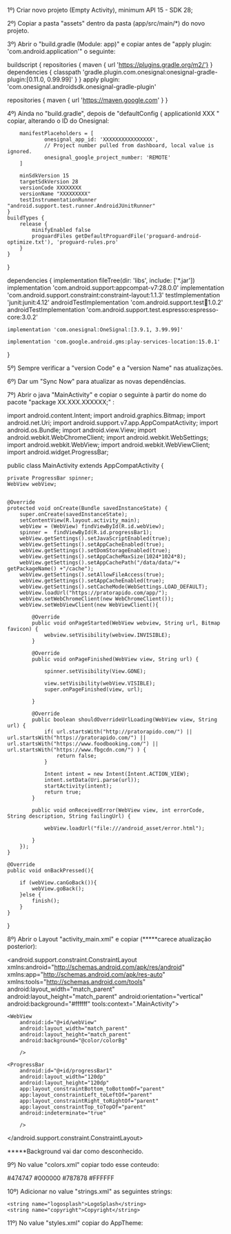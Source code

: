 1º) Criar novo projeto (Empty Activity), minimum API 15 - SDK 28;

2º) Copiar a pasta "assets" dentro da pasta (app/src/main/*) do novo projeto.

3º) Abrir o "build.gradle (Module: app)" e copiar antes de "apply plugin: 'com.android.application'" o seguinte:

buildscript {
    repositories {
    maven { url 'https://plugins.gradle.org/m2/'}
    }
dependencies {
    classpath 'gradle.plugin.com.onesignal:onesignal-gradle-plugin:[0.11.0, 0.99.99]'
    }
}
apply plugin: 'com.onesignal.androidsdk.onesignal-gradle-plugin'

repositories {
maven { url 'https://maven.google.com' }
}


4º) Ainda no "build.gradle", depois de "defaultConfig { applicationId XXX " copiar, alterando o ID do Onesignal:


        manifestPlaceholders = [
                onesignal_app_id: 'XXXXXXXXXXXXXXXX',
                // Project number pulled from dashboard, local value is ignored.
                onesignal_google_project_number: 'REMOTE'
        ]

        minSdkVersion 15
        targetSdkVersion 28
        versionCode XXXXXXXX
        versionName "XXXXXXXXX"
        testInstrumentationRunner "android.support.test.runner.AndroidJUnitRunner"
    }
    buildTypes {
        release {
            minifyEnabled false
            proguardFiles getDefaultProguardFile('proguard-android-optimize.txt'), 'proguard-rules.pro'
        }
    }
}

dependencies {
implementation fileTree(dir: 'libs', include: ['*.jar'])
implementation 'com.android.support:appcompat-v7:28.0.0'
implementation 'com.android.support.constraint:constraint-layout:1.1.3'
testImplementation 'junit:junit:4.12'
androidTestImplementation 'com.android.support.test:runner:1.0.2'
androidTestImplementation 'com.android.support.test.espresso:espresso-core:3.0.2'

    implementation 'com.onesignal:OneSignal:[3.9.1, 3.99.99]'

    implementation 'com.google.android.gms:play-services-location:15.0.1'
}


5º) Sempre verificar a "version Code" e a "version Name" nas atualizações.


6º) Dar um "Sync Now" para atualizar as novas dependências.


7º) Abrir o java "MainActivity" e copiar o seguinte à partir do nome do pacote "package XX.XXX.XXXXXX;" :

import android.content.Intent;
import android.graphics.Bitmap;
import android.net.Uri;
import android.support.v7.app.AppCompatActivity;
import android.os.Bundle;
import android.view.View;
import android.webkit.WebChromeClient;
import android.webkit.WebSettings;
import android.webkit.WebView;
import android.webkit.WebViewClient;
import android.widget.ProgressBar;

public class MainActivity extends AppCompatActivity {

    private ProgressBar spinner;
    WebView webView;


    @Override
    protected void onCreate(Bundle savedInstanceState) {
        super.onCreate(savedInstanceState);
        setContentView(R.layout.activity_main);
        webView = (WebView) findViewById(R.id.webView);
        spinner =  findViewById(R.id.progressBar1);
        webView.getSettings().setJavaScriptEnabled(true);
        webView.getSettings().setAppCacheEnabled(true);
        webView.getSettings().setDomStorageEnabled(true);
        webView.getSettings().setAppCacheMaxSize(1024*1024*8);
        webView.getSettings().setAppCachePath("/data/data/"+ getPackageName() +"/cache");
        webView.getSettings().setAllowFileAccess(true);
        webView.getSettings().setAppCacheEnabled(true);
        webView.getSettings().setCacheMode(WebSettings.LOAD_DEFAULT);
        webView.loadUrl("https://pratorapido.com/app/");
        webView.setWebChromeClient(new WebChromeClient());
        webView.setWebViewClient(new WebViewClient(){

            @Override
            public void onPageStarted(WebView webview, String url, Bitmap favicon) {
                webview.setVisibility(webview.INVISIBLE);
            }

            @Override
            public void onPageFinished(WebView view, String url) {

                spinner.setVisibility(View.GONE);

                view.setVisibility(webView.VISIBLE);
                super.onPageFinished(view, url);

            }

            @Override
            public boolean shouldOverrideUrlLoading(WebView view, String url) {
                if( url.startsWith("http://pratorapido.com/") || url.startsWith("https://pratorapido.com/") || url.startsWith("https://www.foodbooking.com/") || url.startsWith("https://www.fbgcdn.com/") ) {
                    return false;
                }

                Intent intent = new Intent(Intent.ACTION_VIEW);
                intent.setData(Uri.parse(url));
                startActivity(intent);
                return true;
            }

            public void onReceivedError(WebView view, int errorCode, String description, String failingUrl) {

                webView.loadUrl("file:///android_asset/error.html");

            }
        });
    }

    @Override
    public void onBackPressed(){

        if (webView.canGoBack()){
            webView.goBack();
        }else {
            finish();
        }
    }
}


8º) Abrir o Layout "activity_main.xml" e copiar (*****carece atualização posterior):

<?xml version="1.0" encoding="utf-8"?>
<android.support.constraint.ConstraintLayout xmlns:android="http://schemas.android.com/apk/res/android"
xmlns:app="http://schemas.android.com/apk/res-auto"
xmlns:tools="http://schemas.android.com/tools"
android:layout_width="match_parent"
android:layout_height="match_parent"
android:orientation="vertical"
android:background="#ffffff"
tools:context=".MainActivity">

    <WebView
        android:id="@+id/webView"
        android:layout_width="match_parent"
        android:layout_height="match_parent"
        android:background="@color/colorBg"

        />

    <ProgressBar
        android:id="@+id/progressBar1"
        android:layout_width="120dp"
        android:layout_height="120dp"
        app:layout_constraintBottom_toBottomOf="parent"
        app:layout_constraintLeft_toLeftOf="parent"
        app:layout_constraintRight_toRightOf="parent"
        app:layout_constraintTop_toTopOf="parent"
        android:indeterminate="true"

        />


</android.support.constraint.ConstraintLayout>

*****Background vai dar como desconhecido.


9º) No value "colors.xml" copiar todo esse conteudo:

<?xml version="1.0" encoding="utf-8"?>
<resources>
    <color name="colorPrimary">#474747</color>
    <color name="colorPrimaryDark">#000000</color>
    <color name="colorAccent">#787878</color>
    <color name="colorBg">#FFFFFF</color>
</resources>


10º) Adicionar no value "strings.xml" as seguintes strings:

    <string name="logosplash">LogoSplash</string>
    <string name="copyright">Copyright</string>


11º) No value "styles.xml" copiar do AppTheme:

<style name="AppTheme" parent="Theme.AppCompat.NoActionBar">


12º) Copiar para pasta "Drawable" os arquivos de imagem: logoicone192, logosplash512, copyrirght - Não pode salvar nome com letra maiúscula (Max de 512px PNG).


13º) Criar uma "EmptyActivity" chamada "SplashActivity" e copiar (no seu Java) abaixo do nome do pacote, o seguinte:

import android.content.Intent;
import android.os.Handler;
import android.support.v7.app.AppCompatActivity;
import android.os.Bundle;

public class SplashActivity extends AppCompatActivity {

    private static int SPLASH_TIME_OUT = 4000;

    @Override
    protected void onCreate(Bundle savedInstanceState) {
        super.onCreate(savedInstanceState);
        setContentView(R.layout.activity_splash);
        new Handler().postDelayed(new Runnable() {
            @Override
            public void run() {
                Intent homeIntent = new Intent(SplashActivity.this, MainActivity.class);
                startActivity(homeIntent);
                finish();
            }

        },SPLASH_TIME_OUT);

    }
}


14º) Abrir o layout "activity_splash.xml" e copiar o seguinte:

<?xml version="1.0" encoding="utf-8"?>
<android.support.constraint.ConstraintLayout xmlns:android="http://schemas.android.com/apk/res/android"
    xmlns:app="http://schemas.android.com/apk/res-auto"
    xmlns:tools="http://schemas.android.com/tools"
    android:layout_width="match_parent"
    android:layout_height="match_parent"
    android:background="#ffffff"
    android:orientation="vertical"
    tools:context=".SplashActivity">

    <ImageView
        android:id="@+id/logosplash"
        android:layout_width="250dp"
        android:layout_height="250dp"
        android:contentDescription="@string/logosplash"
        android:src="@drawable/logosplash512"
        app:layout_constraintBottom_toBottomOf="parent"
        app:layout_constraintEnd_toEndOf="parent"
        app:layout_constraintHorizontal_bias="0.5"
        app:layout_constraintStart_toStartOf="parent"
        app:layout_constraintTop_toTopOf="parent"
        tools:ignore="MissingConstraints" />

    <ImageView
        android:id="@+id/copyright"
        android:layout_width="200dp"
        android:layout_height="80dp"
        android:layout_marginBottom="30dp"
        android:contentDescription="@string/copyright"
        android:src="@drawable/copyright"
        app:layout_constraintBottom_toBottomOf="parent"
        app:layout_constraintEnd_toEndOf="parent"
        app:layout_constraintHorizontal_bias="0.5"
        app:layout_constraintStart_toStartOf="parent"
        tools:ignore="MissingConstraints" />

</android.support.constraint.ConstraintLayout>


15º) Editar "AndroidManifest.xml" - Copiar permissões logo abaixo do nome do pacote:

    <uses-permission android:name="android.permission.ACCESS_NETWORK_STATE" />
    <uses-permission android:name="android.permission.INTERNET" />
    <uses-permission android:name="android.permission.ACCESS_WIFI_STATE"/>
    <uses-permission android:name="android.permission.ACCESS_COARSE_LOCATION"/>
    <uses-permission android:name="android.permission.ACCESS_FINE_LOCATION"/>


16º) Adicionar icones no "AndroidManifest" nos campos "android:icon" e "android:roundIcon" fazer referencia ao "@drawable/*".


17º) Ainda no Manifest, copiar logo abaixo de "android:theme="@style/AppTheme":

android:name=".ApplicationClass">
        <activity android:name=".SplashActivity">
            <intent-filter>
                <action android:name="android.intent.action.MAIN" />

                <category android:name="android.intent.category.LAUNCHER" />
            </intent-filter>
        </activity>
        <activity android:name=".MainActivity"></activity>
    </application>


18º) Criar a class ".ApplicationClass" e copiar o seguinte logo abaixo do nome do pacote:

import android.app.Application;

import com.onesignal.OneSignal;

public class ApplicationClass extends Application {
    @Override
    public void onCreate() {
        super.onCreate();
        // OneSignal Initialization
        OneSignal.startInit(this)
                .inFocusDisplaying(OneSignal.OSInFocusDisplayOption.Notification)
                .unsubscribeWhenNotificationsAreDisabled(true)
                .init();
    }
}


19) Dar um Clean Project e depois um Rebuild Project

20) Gerar APk Assinado

21) Chave "pratorapido" para os apps do site